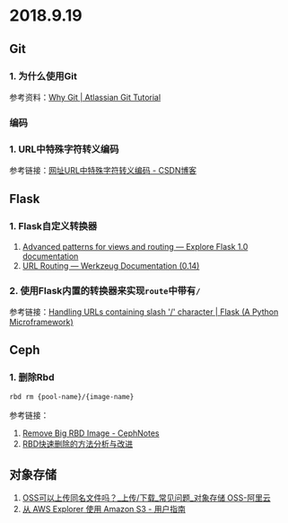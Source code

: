 # 2018.9.19

## Git

### 1. 为什么使用Git

参考资料：[Why Git | Atlassian Git Tutorial](https://www.atlassian.com/git/tutorials/why-git)

### 编码

### 1. URL中特殊字符转义编码

参考链接：[网址URL中特殊字符转义编码 - CSDN博客](https://blog.csdn.net/pcyph/article/details/45010609)

## Flask

### 1. Flask自定义转换器

1. [Advanced patterns for views and routing — Explore Flask 1.0 documentation](http://exploreflask.com/en/latest/views.html#custom-converters)
2. [URL Routing — Werkzeug Documentation (0.14)](http://werkzeug.pocoo.org/docs/0.14/routing/#custom-converters)

### 2. 使用Flask内置的转换器来实现`route`中带有`/`

参考链接：[Handling URLs containing slash '/' character | Flask (A Python Microframework)](http://flask.pocoo.org/snippets/76/)



## Ceph

### 1. 删除Rbd

```bash
rbd rm {pool-name}/{image-name}
```



参考链接：

1. [Remove Big RBD Image - CephNotes](http://cephnotes.ksperis.com/blog/2014/07/04/remove-big-rbd-image)
2. [RBD快速删除的方法分析与改进](https://ceph.com/planet/rbd%E5%BF%AB%E9%80%9F%E5%88%A0%E9%99%A4%E7%9A%84%E6%96%B9%E6%B3%95%E5%88%86%E6%9E%90%E4%B8%8E%E6%94%B9%E8%BF%9B/)

## 对象存储

1. [OSS可以上传同名文件吗？_上传/下载_常见问题_对象存储 OSS-阿里云](https://help.aliyun.com/knowledge_detail/51675.html)
2. [从 AWS Explorer 使用 Amazon S3 - 用户指南](http://docs.amazonaws.cn/toolkit-for-visual-studio/latest/user-guide/tkv-s3.html)

